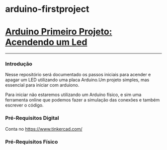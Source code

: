 # arduino-firstproject

# **[Arduino Primeiro Projeto: Acendendo um Led](README.md)**

------

### Introdução

Nesse repositório será documentado os passos iniciais para acender e apagar um LED utilizando uma placa Arduino.Um projeto simples, mas essencial para iniciar com arduiono.

Para iniciar não estaremos utilizando um Arduíno físico, e sim uma ferramenta online que podemos fazer a simulação das conexões e também escrever o código.

### Pré-Requisitos Digital

Conta no https://www.tinkercad.com/

### Pré-Requisitos Físico


